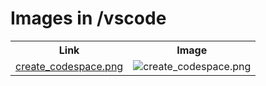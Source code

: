 # Images in /vscode

<!-- This README lists all image files in the /vscode directory -->
<table>
  <tr>
    <th>Link</th>
    <th>Image</th>
  </tr>
  <tr>
    <td><a href="https://images.jointheleague.org/vscode/create_codespace.png">create_codespace.png</a></td>
    <td><img src="https://images.jointheleague.org/vscode/create_codespace.png" alt="create_codespace.png" style="max-width:200px; max-height:200px;"></td>
  </tr>
</table>


